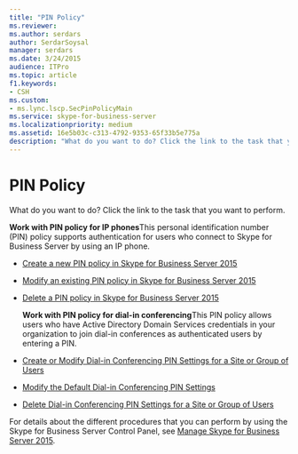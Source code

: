 ```yaml
---
title: "PIN Policy"
ms.reviewer: 
ms.author: serdars
author: SerdarSoysal
manager: serdars
ms.date: 3/24/2015
audience: ITPro
ms.topic: article
f1.keywords:
- CSH
ms.custom:
- ms.lync.lscp.SecPinPolicyMain
ms.service: skype-for-business-server
ms.localizationpriority: medium
ms.assetid: 16e5b03c-c313-4792-9353-65f33b5e775a
description: "What do you want to do? Click the link to the task that you want to perform."
---
```


# PIN Policy

What do you want to do? Click the link to the task that you want to perform.

 **Work with PIN policy for IP phones**This personal identification number (PIN) policy supports authentication for users who connect to Skype for Business Server by using an IP phone.
- [Create a new PIN policy in Skype for Business Server 2015](../../manage/authentication/create-a-new-pin-policy.md)

- [Modify an existing PIN policy in Skype for Business Server 2015](../../manage/authentication/modify-an-existing-pin-policy.md)

- [Delete a PIN policy in Skype for Business Server 2015](../../manage/authentication/delete-a-pin-policy.md)

  **Work with PIN policy for dial-in conferencing**This PIN policy allows users who have Active Directory Domain Services credentials in your organization to join dial-in conferences as authenticated users by entering a PIN.
- [Create or Modify Dial-in Conferencing PIN Settings for a Site or Group of Users](/previous-versions/office/lync-server-2013/lync-server-2013-create-or-modify-dial-in-conferencing-pin-settings-for-a-site-or-group-of-users)

- [Modify the Default Dial-in Conferencing PIN Settings](/previous-versions/office/lync-server-2013/lync-server-2013-modify-the-default-dial-in-conferencing-pin-settings)

- [Delete Dial-in Conferencing PIN Settings for a Site or Group of Users](/previous-versions/office/lync-server-2013/lync-server-2013-delete-dial-in-conferencing-pin-settings-for-a-site-or-group-of-users)

For details about the different procedures that you can perform by using the Skype for Business Server Control Panel, see [Manage Skype for Business Server 2015](../../manage/manage.md).
